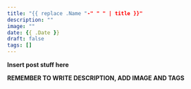 ```yaml
---
title: "{{ replace .Name "-" " " | title }}"
description: ""
image: ""
date: {{ .Date }}
draft: false
tags: []
---
```


**Insert post stuff here**

**REMEMBER TO WRITE DESCRIPTION, ADD IMAGE AND TAGS**
